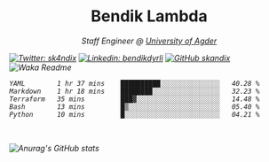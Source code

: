 <h1 align="center"> Bendik Lambda </h1>
<p align="center"><em>Staff Engineer @ <a href="http://www.uia.no">University of Agder</a></p>



[![Twitter: sk4ndix](https://img.shields.io/twitter/follow/sk4ndix?style=social)](https://twitter.com/sk4ndix)
[![Linkedin: bendikdyrli](https://img.shields.io/badge/-bendikdyrli-blue?style=flat-square&logo=Linkedin&logoColor=white&link=https://www.linkedin.com/in/bendikdyrli/)](https://www.linkedin.com/in/bendikdyrli/)
[![GitHub skandix](https://img.shields.io/github/followers/skandix?label=follow&style=social)](https://github.com/skandix)
![Waka Readme](https://github.com/skandix/skandix/workflows/Waka%20Readme/badge.svg)


<!--START_SECTION:waka-->
```text
YAML        1 hr 37 mins    ██████████░░░░░░░░░░░░░░░   40.28 % 
Markdown    1 hr 18 mins    ████████░░░░░░░░░░░░░░░░░   32.23 % 
Terraform   35 mins         ███▓░░░░░░░░░░░░░░░░░░░░░   14.48 % 
Bash        13 mins         █▒░░░░░░░░░░░░░░░░░░░░░░░   05.40 % 
Python      10 mins         █░░░░░░░░░░░░░░░░░░░░░░░░   04.21 % 
```
<!--END_SECTION:waka-->

  <br>
  
![Anurag's GitHub stats](https://github-readme-stats.vercel.app/api?username=skandix&show_icons=true&theme=tokyonight)


